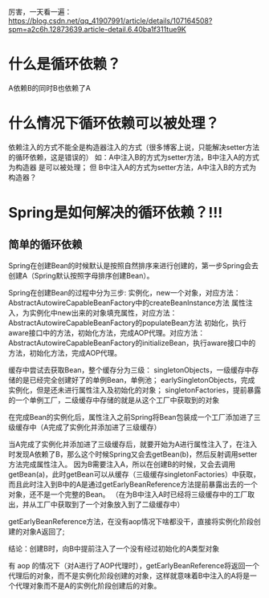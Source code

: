 厉害，一天看一遍：https://blog.csdn.net/qq_41907991/article/details/107164508?spm=a2c6h.12873639.article-detail.6.40ba1f311tue9K

# 什么是循环依赖？
A依赖B的同时B也依赖了A

# 什么情况下循环依赖可以被处理？
依赖注入的方式不能全是构造器注入的方式（很多博客上说，只能解决setter方法的循环依赖，这是错误的）
如：A中注入B的方式为setter方法，B中注入A的方式为构造器 是可以被处理；
但 B中注入A的方式为setter方法，A中注入B的方式为构造器？

# Spring是如何解决的循环依赖？!!!

## 简单的循环依赖
Spring在创建Bean的时候默认是按照自然排序来进行创建的，第一步Spring会去创建A（Spring默认按照字母排序创建Bean）。

Spring在创建Bean的过程中分为三步:
实例化，new一个对象，对应方法：AbstractAutowireCapableBeanFactory中的createBeanInstance方法
属性注入，为实例化中new出来的对象填充属性，对应方法：AbstractAutowireCapableBeanFactory的populateBean方法
初始化，执行aware接口中的方法，初始化方法，完成AOP代理。对应方法：AbstractAutowireCapableBeanFactory的initializeBean，执行aware接口中的方法，初始化方法，完成AOP代理。

缓存中尝试去获取Bean，整个缓存分为三级：
singletonObjects，一级缓存中存储的是已经完全创建好了的单例Bean，单例池；
earlySingletonObjects，完成实例化，但是还未进行属性注入及初始化的对象；
singletonFactories，提前暴露的一个单例工厂，二级缓存中存储的就是从这个工厂中获取到的对象

在完成Bean的实例化后，属性注入之前Spring将Bean包装成一个工厂添加进了三级缓存中（A完成了实例化并添加进了三级缓存）

当A完成了实例化并添加进了三级缓存后，就要开始为A进行属性注入了，在注入时发现A依赖了B，那么这个时候Spring又会去getBean(b)，然后反射调用setter方法完成属性注入。
因为B需要注入A，所以在创建B的时候，又会去调用getBean(a)，此时getBean可以从缓存（三级缓存singletonFactories）中获取，而且此时注入到B中的A是通过getEarlyBeanReference方法提前暴露出去的一个对象，还不是一个完整的Bean。
（在为B中注入A时已经将三级缓存中的工厂取出，并从工厂中获取到了一个对象放入到了二级缓存中）

getEarlyBeanReference方法，在没有aop情况下啥都没干，直接将实例化阶段创建的对象A返回了;

结论：创建B时，向B中提前注入了一个没有经过初始化的A类型对象

有 aop 的情况下（对A进行了AOP代理时），getEarlyBeanReference将返回一个代理后的对象，而不是实例化阶段创建的对象，这样就意味着B中注入的A将是一个代理对象而不是A的实例化阶段创建后的对象。




